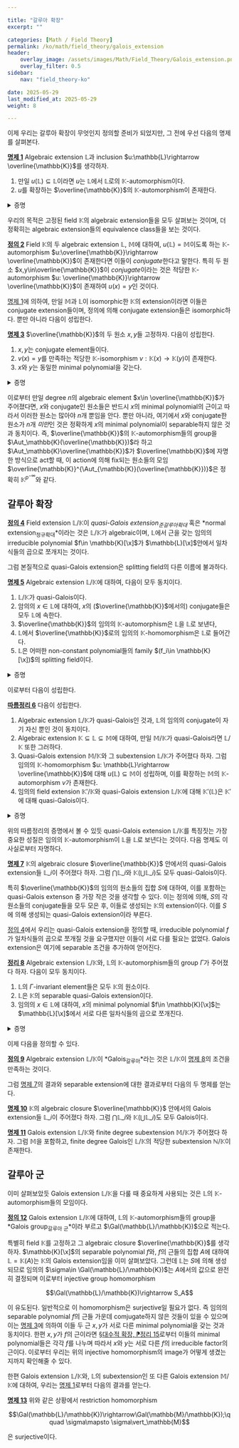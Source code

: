 ```yaml
---

title: "갈루아 확장"
excerpt: ""

categories: [Math / Field Theory]
permalink: /ko/math/field_theory/galois_extension
header:
    overlay_image: /assets/images/Math/Field_Theory/Galois_extension.png
    overlay_filter: 0.5
sidebar: 
    nav: "field_theory-ko"

date: 2025-05-29
last_modified_at: 2025-05-29
weight: 8

---
```


이제 우리는 갈루아 확장이 무엇인지 정의할 준비가 되었지만, 그 전에 우선 다음의 명제를 살펴본다. 

<div class="proposition" markdown="1">

<ins id="prop1">**명제 1**</ins> Algebraic extension $\mathbb{L}$과 inclusion $u:\mathbb{L}\rightarrow \overline{\mathbb{K}}$를 생각하자. 

1. 만일 $u(\mathbb{L})\subseteq \mathbb{L}$이라면 $u$는 $\mathbb{L}$에서 $\mathbb{L}$로의 $\mathbb{K}$-automorphism이다. 
2. $u$를 확장하는 $\overline{\mathbb{K}}$의 $\mathbb{K}$-automorphism이 존재한다. 

</div>
<details class="proof" markdown="1">
<summary>증명</summary>

1. 임의의 $x\in E$에 대하여, $x$의 minimal polynomial $f$가 주어졌다 하자. 집합 $\Phi$를 $\mathbb{L}$ 인에서의 $f$의 근들의 모임이라 하면 $\Phi$는 유한집합이다. 뿐민 아니라, 만일 $\alpha\in\Phi$라 하면 

    $$0=u(0)=u(f(\alpha))=f(u(\alpha))$$
    
    이므로 $u(\Phi)\subseteq\Phi$가 성립한다. 그런데 $u$는 zero map이 아니므로 injective이고 ([§체, ⁋명제 2](/ko/math/field_theory/fields#prop2)), 따라서 $u$는 $\Phi$에서 $\Phi$로의 bijection이다. 따라서 $x\in\Phi=u(\Phi)\subseteq u(E)$이고 이로부터 $u(E)=E$이다.

2. $\overline{\mathbb{K}}$는 $u(\mathbb{L})$과 $\mathbb{L}$의 algebraic closure이므로 [§대수적 폐포, ⁋정리 5](/ko/math/field_theory/algebraically_closed_extensions#thm5)의 universal property로부터 원하는 결과를 얻는다. 

</details>

우리의 목적은 고정된 field $\mathbb{K}$의 algebraic extension들을 모두 살펴보는 것이며, 더 정확히는 algebraic extension들의 equivalence class들을 보는 것이다.  

<div class="definition" markdown="1">

<ins id="def2">**정의 2**</ins> Field $\mathbb{K}$의 두 algebraic extension $\mathbb{L}$, $\mathbb{M}$에 대하여, $u(\mathbb{L})=\mathbb{M}$이도록 하는 $\mathbb{K}$-automorphism $u:\overline{\mathbb{K}}\rightarrow \overline{\mathbb{K}}$이 존재한다면 이들이 *conjugate*한다고 말한다. 특히 두 원소 $x,y\in\overline{\mathbb{K}}$이 *conjugate*이라는 것은 적당한 $\mathbb{K}$-automorphism $u: \overline{\mathbb{K}}\rightarrow \overline{\mathbb{K}}$이 존재하여 $u(x)=y$인 것이다. 

</div>

[명제 1](#prop1)에 의하여, 만일 $\mathbb{M}$과 $\mathbb{L}$이 isomorphic한 $\mathbb{K}$의 extension이라면 이들은 conjugate extension들이며, 정의에 의해 conjugate extension들은 isomorphic하다. 뿐만 아니라 다음이 성립한다. 

<div class="proposition" markdown="1">

<ins id="prop3">**명제 3**</ins> $\overline{\mathbb{K}}$의 두 원소 $x,y$들 고정하자. 다음이 성립한다. 

1. $x,y$는 conjugate element들이다. 
2. $v(x)=y$를 만족하는 적당한 $\mathbb{K}$-isomorphism $v: \mathbb{K}(x) \rightarrow \mathbb{K}(y)$이 존재한다. 
3. $x$와 $y$는 동일한 minimal polynomial을 갖는다. 

</div>
<details class="proof" markdown="1">
<summary>증명</summary>

우선 첫번째 조건을 가정하자. $x$의 minimal polynomial을 $f$라 하면, 

$$f(y)=f(u(x))=u(f(x))=u(0)=0$$

이므로 $y$의 minimal polynomial은 $f$를 나눈다. 같은 논리로 $x$의 minimal polynomial은 $y$의 minimal polynomial을 나누고 따라서 이들은 서로 겉다. 

한편 $x,y$가 같은 minimal polynomial $f$를 갖는다 하면 first isomorphism theorem으로부터 

$$\mathbb{K}(x)\cong \mathbb{K}[\x]/(f)\cong \mathbb{K}(y)$$

이므로 셋째 조건이 둘째 조건을 함의하는 것은 자명하다. 마지막으로 둘째 조건을 가정하면 [명제 1](#prop1)로부터 $v$를 확장하는 $\mathbb{K}$-isomorphism $u:\overline{\mathbb{K}}\rightarrow\overline{\mathbb{K}}$이 존재하고 따라서 $x$, $y$가 conjugate이다. 

</details>

이로부터 만일 degree $n$의 algebraic element $x\in \overline{\mathbb{K}}$가 주어졌다면, $x$와 conjugate인 원소들은 반드시 $x$의 minimal polynomial의 근이고 따라서 이러한 원소는 많아야 $n$개 뿐임을 안다. 뿐만 아니라, 여기에서 $x$와 conjugate한 원소가 $n$개 *미만*인 것은 정확하게 $x$의 minimal polynomial이 separable하지 않은 것과 동치이다. 즉, $\overline{\mathbb{K}}$의 $\mathbb{K}$-automorphism들의 group을 $\Aut_\mathbb{K}(\overline{\mathbb{K}})$라 하고 $\Aut_\mathbb{K}\overline{\mathbb{K}}$가 $\overline{\mathbb{K}}$에 자명한 방식으로 act할 때, 이 action에 의해 fix되는 원소들의 모임 $\overline{\mathbb{K}}^{\Aut_{\mathbb{K}}(\overline{\mathbb{K}})}$은 정확히 $\mathbb{K}^{p^{-\infty}}$와 같다. 

## 갈루아 확장

<div class="definition" markdown="1">

<ins id="def4">**정의 4**</ins> Field extension $\mathbb{L}/\mathbb{K}$이 *quasi-Galois extension<sub>준갈루아확대</sub>* 혹은 *normal extension<sub>정규확대</sub>*이라는 것은 $\mathbb{L}/\mathbb{K}$가 algebraic이며, $\mathbb{L}$에서 근을 갖는 임의의 irreducible polynomial $f\in \mathbb{K}[\x]$가 $\mathbb{L}[\x]$안에서 일차식들의 곱으로 쪼개지는 것이다. 

</div>

그럼 본질적으로 quasi-Galois extension은 splitting field의 다른 이름에 불과하다. 

<div class="proposition" markdown="1">

<ins id="prop5">**명제 5**</ins> Algebraic extension $\mathbb{L}/\mathbb{K}$에 대하여, 다음이 모두 동치이다. 

1. $\mathbb{L}/\mathbb{K}$가 quasi-Galois이다. 
2. 암의의 $x\in \mathbb{L}$에 대하여, $x$의 ($\overline{\mathbb{K}}$에서의) conjugate들은 모두 $\mathbb{L}$에 속한다. 
3. $\overline{\mathbb{K}}$의 임의의 $\mathbb{K}$-automorphism은 $\mathbb{L}$을 $\mathbb{L}$로 보낸다, 
4. $\mathbb{L}$에서 $\overline{\mathbb{K}}$로의 임의의 $\mathbb{K}$-homomorphism은 $\mathbb{L}$로 들어간다. 
5. $\mathbb{L}$은 어떠한 non-constant polynomial들의 family $(f_i\in \mathbb{K}[\x])$의 splitting field이다. 

</div>
<details class="proof" markdown="1">
<summary>증명</summary>

우선 셋째 조건과 넷째 조건의 동치는 [명제 1](#prop1)로부터 나온다. 한편 quasi-Galois extension은 그 원소들의 minimal polynomial들의 splitting field로 볼 수 있으므로 마지막 조건은 첫째 조건에 의해 유도된다. 한편 마지막 조건이 성립한다면 [명제 1](#prop1)과 같은 논리로 $\overline{\mathbb{K}}$의 임의의 $\mathbb{K}$-automorphism은 $f\_i$의 근을 $f\_i$로 보내므로 $\mathbb{L}$을 $\mathbb{L}$로 보낸다. 따라서 셋째 조건이 성립한다. 또 셋째 조건은 정의에 의해 둘째 조건을 함의하는 것이 자명하다. 따라서 

$$(1)\implies (5)\implies (3)\iff (4)\implies (2)$$

이므로 $(2)\implies (1)$만 보이면 충분하다. 이를 위해 $\mathbb{L}$에서 근을 갖는 (monic) irreducible polynomial $f\in \mathbb{K}[\x]$가 주어졌다 하자. 그럼 우선 $\overline{\mathbb{K}}$가 algebraically closed이므로 $f$는 $\overline{\mathbb{K}}$에서 다음의 식 

$$f(\x)=\prod_{i=1}^d (\x- a_i), \qquad a_i\in \overline{\mathbb{K}}$$

으로 표현된다. 이제 각각의 $a_i$들은 conjugate이고 따라서 가정에 의해 이들이 모두 $\mathbb{L}$에 속해야한다. 
pf
</details>

이로부터 다음이 성립한다. 

<div class="proposition" markdown="1">

<ins id="cor6">**따름정리 6**</ins> 다음이 성립한다. 

1. Algebraic extension $\mathbb{L}/\mathbb{K}$가 quasi-Galois인 것과, $\mathbb{L}$의 임의의 conjugate이 자기 자신 뿐인 것이 동치이다. 
2. Algebraic extension $\mathbb{K}\subseteq \mathbb{L}\subseteq \mathbb{M}$에 대하여, 만일 $\mathbb{M}/\mathbb{K}$가 quasi-Galois라면 $\mathbb{L}/\mathbb{K}$ 또한 그러하다. 
3. Quasi-Galois extension $\mathbb{M}/\mathbb{K}$와 그 subextension $\mathbb{L}/\mathbb{K}$가 주어졌다 하자. 그럼 임의의 $\mathbb{K}$-homomorphism $u: \mathbb{L}\rightarrow \overline{\mathbb{K}}$에 대해 $u(\mathbb{L})\subseteq \mathbb{M}$이 성립하며, 이를 확장하는 $\mathbb{M}$의 $\mathbb{K}$-automorphism $v$가 존재한다. 
4. 임의의 field extension $\mathbb{K}'/\mathbb{K}$와 quasi-Galois extension $\mathbb{L}/\mathbb{K}$에 대해 $\mathbb{K}'(\mathbb{L})$은 $\mathbb{K}'$에 대해 quasi-Galois이다. 

</div>
<details class="proof" markdown="1">
<summary>증명</summary>

1. [명제 5](#prop5)에 의해 $\mathbb{L}/\mathbb{K}$가 quasi-Galois인 것과 $\overline{\mathbb{K}}$의 임의의 $\mathbb{K}$-automorphism이 $\mathbb{L}$을 $\mathbb{L}$로 보내는 것이 동치이다. 
2. $\mathbb{M}/\mathbb{K}$가 quasi-Galois라 하자. 그럼 우선 $\overline{\mathbb{K}}$는 $\mathbb{L}$의 algebraic closure이기도 하므로, [명제 5](#prop5)에 의해 임의의 $\mathbb{L}$-automorphism $u: \overline{\mathbb{K}}\rightarrow\overline{\mathbb{K}}$에 대해 $u(\mathbb{M})=\mathbb{M}$임을 보이면 충분하다. 그런데 $\mathbb{M}$은 $\mathbb{K}$의 quasi-Galois extension이고, $u$는 $\mathbb{L}$-automorphism이므로 자동적으로 $\mathbb{K}$-automorphism이기도 하다. 이로부터 $u$가 원하는 조건을 만족해야 함을 안다. 
3. [명제 1](#prop1)로부터 $u$를 확장하는 $\mathbb{K}$-automorphism $v:\overline{\mathbb{K}}\rightarrow\overline{\mathbb{K}}$이 존재함을 안다. 이 때, 이를 $\mathbb{M}$으로 제한한 것은 $\mathbb{M}$이 quasi-Galois라는 가정으로부터 $v(\mathbb{M})=\mathbb{M}$을 만족해야 하고, 따라서 원하는 주장이 성립한다. 
4. $\mathbb{L}$이 $f_i\in \mathbb{K}[\x]$들의 splitting field라면, $\mathbb{L}'$이 $f_i\in \mathbb{K}'[\x]$들의 splitting field이다. 

</details>

위의 따름정리의 증명에서 볼 수 있듯 quasi-Galois extension $\mathbb{L}/\mathbb{K}$를 특징짓는 가장 중요한 성질은 임의의 $\mathbb{K}$-automorphism이 $\mathbb{L}$을 $\mathbb{L}$로 보년다는 것이다. 다음 명제도 이 사실로부터 자명하다. 

<div class="proposition" markdown="1">

<ins id="prop7">**명제 7**</ins> $\mathbb{K}$의 algebraic closure $\overline{\mathbb{K}}$ 안에서의 quasi-Galois extension들 $\mathbb{L}\_i$이 주어졌다 하자. 그럼 $\bigcap \mathbb{L}\_i$와 $\mathbb{K}(\bigcup \mathbb{L}\_i)$도 모두 quasi-Galois이다. 

</div>

특히 $\overline{\mathbb{K}}$의 임의의 원소들의 집합 $S$에 대하여, 이를 포함하는 quasi-Galois extenson 중 가장 작은 것을 생각할 수 있다. 이는 정의에 의해, $S$의 각 원소들의 conjugate들을 모두 모은 후, 이들로 생성되는 $\mathbb{K}$의 extension이다. 이를 $S$에 의해 생성되는 quasi-Galois extension이라 부른다. 

[정의 4](#dzef3)에서 우리는 quasi-Galois extension을 정의할 때, irreducible polynomial $f$가 일차식들의 곱으로 쪼개질 것을 요구했지만 이들이 서로 다를 필요는 없었다. Galois extension은 여기에 separable 조건을 추가하여 얻어진다. 

<div class="proposition" markdown="1">

<ins id="thm8">**정리 8**</ins> Algebraic extension $\mathbb{L}/\mathbb{K}$와, $\mathbb{L}$의 $\mathbb{K}$-automorphism들의 group $\Gamma$가 주어졌다 하자. 다음이 모두 동치이다. 

1. $\mathbb{L}$의 $\Gamma$-invariant element들은 모두 $\mathbb{K}$의 원소이다. 
2. $\mathbb{L}$은 $\mathbb{K}$의 separable quasi-Galois extension이다. 
3. 임의의 $x\in \mathbb{L}$에 대하여, $x$의 minimal polynomial $f\in \mathbb{K}[\x]$는 $\mathbb{L}[\x]$에서 서로 다른 일차식들의 곱으로 쪼개진다. 

</div>
<details class="proof" markdown="1">
<summary>증명</summary>

둘째 조건과 셋째 조건이 동치임은 자명하므로, 이들과 첫째 조건이 동치임만 보이면 충분하다. 

우선 첫째 조건을 가정하자. 임의의 $x\in \mathbb{L}$와 그 minimal polynomial $f\in \mathbb{K}[\x]$에 대하여 $f$가 $\mathbb{L}[\x]$에서 서로 다른 일차식들의 곱으로 쪼개진다는 것을 보여야 한다. 이를 위해 $f$의 $\mathbb{L}$에서의 모든 근들의 모임을 $S$라 하고, 새로운 다항식 

$$g(\x)=\prod_{a\in S}(\x-a)$$

이라 정의하면 $g$는 $\mathbb{L}[\x]$의 원소이며 임의의 $\sigma\in\Gamma$에 대해 

$$(\sigma\cdot g)(\x)=\prod_{a\in S}(\x-\sigma(a))=\prod_{a\in S}(\x-a)$$

이므로 $g$의 계수들은 $\sigma$에 의해 변하지 않고 따라서 첫째 조건의 가정으로부터 $g\in\mathbb{K}
[\x]$이다. 이제 $g(x)=0$이므로 [§대수적 확장, ⁋정리 15](/ko/math/field_theory/algebraic_extensions#thm15)에 의하여 $g$는 $f$를 나누며, 이들의 차수를 고려하면 $g=f$여야 함을 안다. 즉 셋째 조건이 성립한다. 

거꾸로 셋째 조건을 가정하고 첫째 조건을 보이자. $x\in\mathbb{L}$이 $\mathbb{K}$에 속하지 않는다면 $x$를 다른 원소로 보내는 $\sigma\in\Gamma$가 존재함을 보여야 한다. $x$의 minimal polynomial을 $f$라 하면, $x\not\in\mathbb{K}$인 것으로부터 $f$는 2차 이상이고, 가정에 의해 

$$f(\x)=\prod_{a\in S}(\x-a), \qquad \text{$S$ the set of comjugates of $x$ in $\overline{\mathbb{K}}$}$$

로 쪼갤 수 있으며 한편 $\mathbb{L}/\mathbb{K}$는 quasi-Galois이므로 $x$를 자신과 다른 $a\in S$로 보내는 $\overline{\mathbb{K}}$의 $\mathbb{K}$-automorphism $u$가 존재하며 이는 [명제 5](#prop5)에 의해 $\mathbb{L}$의 $\mathbb{K}$-automorphism이다. 이로부터 원하는 결과를 얻는다.

</details>

이제 다음을 정의할 수 있다.

<div class="definition" markdown="1">

<ins id="def9">**정의 9**</ins> Algebraic extension $\mathbb{L}/\mathbb{K}$이 *Galois<sub>갈루아</sub>*라는 것은 $\mathbb{L}/\mathbb{K}$이 [명제 8](#prop8)의 조건을 만족하는 것이다. 

</div>

그럼 [명제 7](#prop7)의 결과와 separable extension에 대한 결과로부터 다음의 두 명제를 얻는다.

<div class="proposition" markdown="1">

<ins id="prop10">**명제 10**</ins> $\mathbb{K}$의 algebraic closure $\overline{\mathbb{K}}$ 안에서의 Galois extension들 $\mathbb{L}\_i$이 주어졌다 하자. 그럼 $\bigcap \mathbb{L}\_i$와 $\mathbb{K}(\bigcup \mathbb{L}\_i)$도 모두 Galois이다. 
 
</div>

<div class="proposition" markdown="1">

<ins id="prop11">**명제 11**</ins> Galois extension $\mathbb{L}/\mathbb{K}$와 finite degree subextension $\mathbb{M}/\mathbb{K}$가 주어졌다 하자. 그럼 $\mathbb{M}$을 포함하고, finite degree Galois인 $\mathbb{L}/\mathbb{K}$의 적당한 subextension $\mathbb{N}/\mathbb{K}$이 존재한다.

</div>

## 갈루아 군

이미 살펴보았듯 Galois extension $\mathbb{L}/\mathbb{K}$을 다룰 때 중요하게 사용되는 것은 $\mathbb{L}$의 $\mathbb{K}$-automorphism들의 모임이다.

<div class="definition" markdown="1">
 
<ins id="def12">**정의 12**</ins> Galois extension $\mathbb{L}/\mathbb{K}$에 대하여, $\mathbb{L}$의 $\mathbb{K}$-automorphism들의 group을 *Galois group<sub>갈루아 군</sub>*이라 부르고 $\Gal(\mathbb{L}/\mathbb{K})$으로 적는다.

</div> 

특별히 field $\mathbb{K}$를 고정하고 그 algebraic closure $\overline{\mathbb{K}}$를 생각하자. $\mathbb{K}[\x]$의 separable polynomial $f$와, $f$의 근들의 집합 $A$에 대하여 $\mathbb{L}=\mathbb{K}(A)$는 $\mathbb{K}$의 Galois extension임을 이미 살펴보았다. 그런데 $\mathbb{L}$는 $S$에 의해 생성되므로 임의의 $\sigma\in \Gal(\mathbb{L}/\mathbb{K})$는 $A$에서의 값으로 완전히 결정되며 이로부터 injective group homomorphism 

$$\Gal(\mathbb{L}/\mathbb{K})\rightarrow S_A$$

이 유도된다. 일반적으로 이 homomorphism은 surjective일 필요가 없다. 즉 임의의 separable polynomial $f$의 근들 가운데 comjugate하지 않은 것들이 있을 수 있으며 이는 [명제 3](#prop3)에 의하여 이들 두 근 $x,y$가 서로 다른 minimal polynomial을 갖는 것과 동치이다. 한편 $x,y$가 $f$의 근이라면 [§대수적 확장, ⁋정리 15](/ko/math/field_theory/algebraic_extensions#thm15)로부터 이들의 minimal polynomial들은 각각 $f$를 나누며 따라서 $x$와 $y$는 서로 다른 $f$의 irreducible factor의 근이다. 이로부터 우리는 위의 injective homomorphism의 image가 어떻게 생겼는지까지 확인해줄 수 있다.

한편 Galois extension $\mathbb{L}/\mathbb{K}$와, $\mathbb{L}$의 subextension인 또 다른 Galois extension $\mathbb{M}/\mathbb{K}$에 대하여, 우리는 [명제 1](#prop1)로부터 다음의 결과를 얻는다.

<div class="proposition" markdown="1">

<ins id="prop13">**명제 13**</ins> 위와 같은 상황에서 restriction homomorphism

$$\Gal(\mathbb{L}/\mathbb{K})\rightarrow\Gal(\mathbb{M}/\mathbb{K});\qquad \sigma\mapsto \sigma\vert_\mathbb{M}$$

은 surjective이다.

</div>